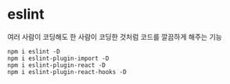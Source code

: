 # eslint

여러 사람이 코딩해도 한 사람이 코딩한 것처럼 코드를 깔끔하게 해주는 기능

```
npm i eslint -D
npm i eslint-plugin-import -D
npm i eslint-plugin-react -D
npm i eslint-plugin-react-hooks -D
```
